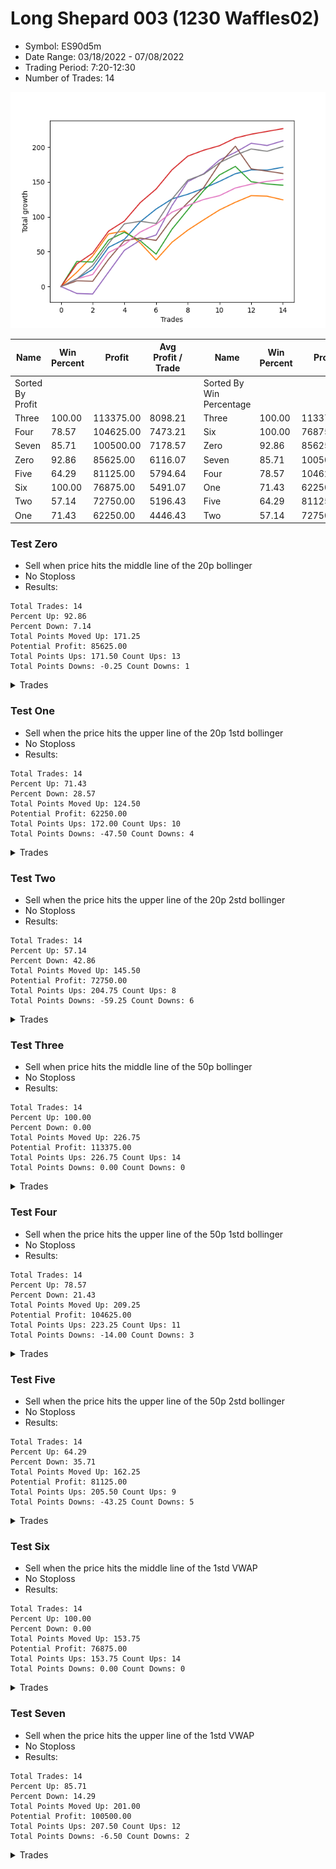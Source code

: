 # Long Shepard 003 (1230 Waffles02) 
- Symbol: ES90d5m
- Date Range: 03/18/2022 - 07/08/2022
- Trading Period: 7:20-12:30
- Number of Trades: 14

![Plot](LongShepard003(1230Waffles02)ES90d5m.png)

| Name | Win Percent | Profit | Avg Profit / Trade |     | Name | Win Percent | Profit | Avg Profit / Trade |
| ---- | ----------- | ------ | ------------------ | --- | ---- | ----------- | ------ | ------------------ |
| Sorted By <br> Profit | | | | | Sorted By <br> Win Percentage ||||
| Three | 100.00 | 113375.00 | 8098.21 |     | Three | 100.00 | 113375.00 | 8098.21 |
| Four | 78.57 | 104625.00 | 7473.21 |     | Six | 100.00 | 76875.00 | 5491.07 |
| Seven | 85.71 | 100500.00 | 7178.57 |     | Zero | 92.86 | 85625.00 | 6116.07 |
| Zero | 92.86 | 85625.00 | 6116.07 |     | Seven | 85.71 | 100500.00 | 7178.57 |
| Five | 64.29 | 81125.00 | 5794.64 |     | Four | 78.57 | 104625.00 | 7473.21 |
| Six | 100.00 | 76875.00 | 5491.07 |     | One | 71.43 | 62250.00 | 4446.43 |
| Two | 57.14 | 72750.00 | 5196.43 |     | Five | 64.29 | 81125.00 | 5794.64 |
| One | 71.43 | 62250.00 | 4446.43 |     | Two | 57.14 | 72750.00 | 5196.43 |

### Test Zero
* Sell when price hits the middle line of the 20p bollinger
* No Stoploss
* Results:
```
Total Trades: 14
Percent Up: 92.86
Percent Down: 7.14
Total Points Moved Up: 171.25
Potential Profit: 85625.00
Total Points Ups: 171.50 Count Ups: 13
Total Points Downs: -0.25 Count Downs: 1
```

<details><summary>Trades</summary>

<code>In: 2022-05-02 07:20:00		Out: 2022-05-02 07:25:10		Total Position Time: 05:10		Total Move Up: 11.00		Total to Date: 11.00</code> <br />
<code>In: 2022-05-03 11:45:00		Out: 2022-05-03 11:56:50		Total Position Time: 11:50		Total Move Up: 13.75		Total to Date: 24.75</code> <br />
<code>In: 2022-05-04 11:40:00		Out: 2022-05-04 11:45:10		Total Position Time: 05:10		Total Move Up: 31.50		Total to Date: 56.25</code> <br />
<code>In: 2022-05-06 11:50:00		Out: 2022-05-06 11:55:10		Total Position Time: 05:10		Total Move Up: 11.50		Total to Date: 67.75</code> <br />
<code>In: 2022-05-12 09:20:00		Out: 2022-05-12 09:33:10		Total Position Time: 13:10		Total Move Up: 25.25		Total to Date: 93.00</code> <br />
<code>In: 2022-05-12 09:25:00		Out: 2022-05-12 09:33:10		Total Position Time: 08:10		Total Move Up: 18.25		Total to Date: 111.25</code> <br />
<code>In: 2022-05-13 11:30:00		Out: 2022-05-13 11:51:50		Total Position Time: 21:50		Total Move Up: 14.50		Total to Date: 125.75</code> <br />
<code>In: 2022-05-13 11:35:00		Out: 2022-05-13 11:51:50		Total Position Time: 16:50		Total Move Up: 6.75		Total to Date: 132.50</code> <br />
<code>In: 2022-05-17 11:40:00		Out: 2022-05-17 11:45:10		Total Position Time: 05:10		Total Move Up: 8.50		Total to Date: 141.00</code> <br />
<code>In: 2022-05-19 10:20:00		Out: 2022-05-19 10:44:05		Total Position Time: 24:05		Total Move Up: 10.00		Total to Date: 151.00</code> <br />
<code>In: 2022-05-19 10:55:00		Out: 2022-05-19 11:00:10		Total Position Time: 05:10		Total Move Up: 11.00		Total to Date: 162.00</code> <br />
<code>In: 2022-06-08 07:20:00		Out: 2022-06-08 07:25:10		Total Position Time: 05:10		Total Move Up: 5.50		Total to Date: 167.50</code> <br />
<code>In: 2022-06-27 10:10:00		Out: 2022-06-27 11:19:05		Total Position Time: 69:05		Total Move Up: -0.25		Total to Date: 167.25</code> <br />
<code>In: 2022-06-29 08:35:00		Out: 2022-06-29 08:40:25		Total Position Time: 05:25		Total Move Up: 4.00		Total to Date: 171.25</code> <br />


</details>

### Test One
* Sell when the price hits the upper line of the 20p 1std bollinger
* No Stoploss
* Results:
```
Total Trades: 14
Percent Up: 71.43
Percent Down: 28.57
Total Points Moved Up: 124.50
Potential Profit: 62250.00
Total Points Ups: 172.00 Count Ups: 10
Total Points Downs: -47.50 Count Downs: 4
```

<details><summary>Trades</summary>

<code>In: 2022-05-02 07:20:00		Out: 2022-05-02 07:26:05		Total Position Time: 06:05		Total Move Up: 20.50		Total to Date: 20.50</code> <br />
<code>In: 2022-05-03 11:45:00		Out: 2022-05-03 12:07:55		Total Position Time: 22:55		Total Move Up: 23.50		Total to Date: 44.00</code> <br />
<code>In: 2022-05-04 11:40:00		Out: 2022-05-04 11:45:10		Total Position Time: 05:10		Total Move Up: 31.50		Total to Date: 75.50</code> <br />
<code>In: 2022-05-06 11:50:00		Out: 2022-05-06 12:31:45		Total Position Time: 41:45		Total Move Up: 4.25		Total to Date: 79.75</code> <br />
<code>In: 2022-05-12 09:20:00		Out: 2022-05-12 12:18:20		Total Position Time: 178:20		Total Move Up: -17.25		Total to Date: 62.50</code> <br />
<code>In: 2022-05-12 09:25:00		Out: 2022-05-12 12:18:20		Total Position Time: 173:20		Total Move Up: -24.25		Total to Date: 38.25</code> <br />
<code>In: 2022-05-13 11:30:00		Out: 2022-05-13 12:00:35		Total Position Time: 30:35		Total Move Up: 25.25		Total to Date: 63.50</code> <br />
<code>In: 2022-05-13 11:35:00		Out: 2022-05-13 12:00:35		Total Position Time: 25:35		Total Move Up: 17.50		Total to Date: 81.00</code> <br />
<code>In: 2022-05-17 11:40:00		Out: 2022-05-17 11:47:50		Total Position Time: 07:50		Total Move Up: 14.75		Total to Date: 95.75</code> <br />
<code>In: 2022-05-19 10:20:00		Out: 2022-05-19 10:55:15		Total Position Time: 35:15		Total Move Up: 14.25		Total to Date: 110.00</code> <br />
<code>In: 2022-05-19 10:55:00		Out: 2022-05-19 11:00:10		Total Position Time: 05:10		Total Move Up: 11.00		Total to Date: 121.00</code> <br />
<code>In: 2022-06-08 07:20:00		Out: 2022-06-08 08:17:10		Total Position Time: 57:10		Total Move Up: 9.50		Total to Date: 130.50</code> <br />
<code>In: 2022-06-27 10:10:00		Out: 2022-06-27 12:15:20		Total Position Time: 125:20		Total Move Up: -0.75		Total to Date: 129.75</code> <br />
<code>In: 2022-06-29 08:35:00		Out: 2022-06-29 10:39:35		Total Position Time: 124:35		Total Move Up: -5.25		Total to Date: 124.50</code> <br />


</details>

### Test Two
* Sell when the price hits the upper line of the 20p 2std bollinger
* No Stoploss
* Results:
```
Total Trades: 14
Percent Up: 57.14
Percent Down: 42.86
Total Points Moved Up: 145.50
Potential Profit: 72750.00
Total Points Ups: 204.75 Count Ups: 8
Total Points Downs: -59.25 Count Downs: 6
```

<details><summary>Trades</summary>

<code>In: 2022-05-02 07:20:00		Out: 2022-05-02 07:31:15		Total Position Time: 11:15		Total Move Up: 36.00		Total to Date: 36.00</code> <br />
<code>In: 2022-05-03 11:45:00		Out: 2022-05-03 12:50:00		Total Position Time: 65:00		Total Move Up: -0.75		Total to Date: 35.25</code> <br />
<code>In: 2022-05-04 11:40:00		Out: 2022-05-04 11:45:10		Total Position Time: 05:10		Total Move Up: 31.50		Total to Date: 66.75</code> <br />
<code>In: 2022-05-06 11:50:00		Out: 2022-05-06 12:37:05		Total Position Time: 47:05		Total Move Up: 11.25		Total to Date: 78.00</code> <br />
<code>In: 2022-05-12 09:20:00		Out: 2022-05-12 12:19:20		Total Position Time: 179:20		Total Move Up: -12.25		Total to Date: 65.75</code> <br />
<code>In: 2022-05-12 09:25:00		Out: 2022-05-12 12:19:20		Total Position Time: 174:20		Total Move Up: -19.25		Total to Date: 46.50</code> <br />
<code>In: 2022-05-13 11:30:00		Out: 2022-05-13 12:14:45		Total Position Time: 44:45		Total Move Up: 35.75		Total to Date: 82.25</code> <br />
<code>In: 2022-05-13 11:35:00		Out: 2022-05-13 12:14:45		Total Position Time: 39:45		Total Move Up: 28.00		Total to Date: 110.25</code> <br />
<code>In: 2022-05-17 11:40:00		Out: 2022-05-17 12:06:55		Total Position Time: 26:55		Total Move Up: 27.50		Total to Date: 137.75</code> <br />
<code>In: 2022-05-19 10:20:00		Out: 2022-05-19 10:56:55		Total Position Time: 36:55		Total Move Up: 22.50		Total to Date: 160.25</code> <br />
<code>In: 2022-05-19 10:55:00		Out: 2022-05-19 11:37:45		Total Position Time: 42:45		Total Move Up: 12.25		Total to Date: 172.50</code> <br />
<code>In: 2022-06-08 07:20:00		Out: 2022-06-08 12:22:55		Total Position Time: 302:55		Total Move Up: -22.00		Total to Date: 150.50</code> <br />
<code>In: 2022-06-27 10:10:00		Out: 2022-06-27 12:50:00		Total Position Time: 160:00		Total Move Up: -3.25		Total to Date: 147.25</code> <br />
<code>In: 2022-06-29 08:35:00		Out: 2022-06-29 10:43:40		Total Position Time: 128:40		Total Move Up: -1.75		Total to Date: 145.50</code> <br />


</details>

### Test Three
* Sell when price hits the middle line of the 50p bollinger
* No Stoploss
* Results:
```
Total Trades: 14
Percent Up: 100.00
Percent Down: 0.00
Total Points Moved Up: 226.75
Potential Profit: 113375.00
Total Points Ups: 226.75 Count Ups: 14
Total Points Downs: 0.00 Count Downs: 0
```

<details><summary>Trades</summary>

<code>In: 2022-05-02 07:20:00		Out: 2022-05-02 07:30:40		Total Position Time: 10:40		Total Move Up: 32.50		Total to Date: 32.50</code> <br />
<code>In: 2022-05-03 11:45:00		Out: 2022-05-03 11:59:05		Total Position Time: 14:05		Total Move Up: 15.50		Total to Date: 48.00</code> <br />
<code>In: 2022-05-04 11:40:00		Out: 2022-05-04 11:45:10		Total Position Time: 05:10		Total Move Up: 31.50		Total to Date: 79.50</code> <br />
<code>In: 2022-05-06 11:50:00		Out: 2022-05-06 12:37:20		Total Position Time: 47:20		Total Move Up: 14.50		Total to Date: 94.00</code> <br />
<code>In: 2022-05-12 09:20:00		Out: 2022-05-12 09:35:15		Total Position Time: 15:15		Total Move Up: 26.50		Total to Date: 120.50</code> <br />
<code>In: 2022-05-12 09:25:00		Out: 2022-05-12 09:35:15		Total Position Time: 10:15		Total Move Up: 19.50		Total to Date: 140.00</code> <br />
<code>In: 2022-05-13 11:30:00		Out: 2022-05-13 12:01:10		Total Position Time: 31:10		Total Move Up: 27.50		Total to Date: 167.50</code> <br />
<code>In: 2022-05-13 11:35:00		Out: 2022-05-13 12:01:10		Total Position Time: 26:10		Total Move Up: 19.75		Total to Date: 187.25</code> <br />
<code>In: 2022-05-17 11:40:00		Out: 2022-05-17 11:45:10		Total Position Time: 05:10		Total Move Up: 8.50		Total to Date: 195.75</code> <br />
<code>In: 2022-05-19 10:20:00		Out: 2022-05-19 10:31:15		Total Position Time: 11:15		Total Move Up: 6.50		Total to Date: 202.25</code> <br />
<code>In: 2022-05-19 10:55:00		Out: 2022-05-19 11:00:10		Total Position Time: 05:10		Total Move Up: 11.00		Total to Date: 213.25</code> <br />
<code>In: 2022-06-08 07:20:00		Out: 2022-06-08 07:25:10		Total Position Time: 05:10		Total Move Up: 5.50		Total to Date: 218.75</code> <br />
<code>In: 2022-06-27 10:10:00		Out: 2022-06-27 10:15:10		Total Position Time: 05:10		Total Move Up: 4.00		Total to Date: 222.75</code> <br />
<code>In: 2022-06-29 08:35:00		Out: 2022-06-29 08:40:25		Total Position Time: 05:25		Total Move Up: 4.00		Total to Date: 226.75</code> <br />


</details>

### Test Four
* Sell when the price hits the upper line of the 50p 1std bollinger
* No Stoploss
* Results:
```
Total Trades: 14
Percent Up: 78.57
Percent Down: 21.43
Total Points Moved Up: 209.25
Potential Profit: 104625.00
Total Points Ups: 223.25 Count Ups: 11
Total Points Downs: -14.00 Count Downs: 3
```

<details><summary>Trades</summary>

<code>In: 2022-05-02 07:20:00		Out: 2022-05-02 12:20:25		Total Position Time: 300:25		Total Move Up: -10.00		Total to Date: -10.00</code> <br />
<code>In: 2022-05-03 11:45:00		Out: 2022-05-03 12:50:00		Total Position Time: 65:00		Total Move Up: -0.75		Total to Date: -10.75</code> <br />
<code>In: 2022-05-04 11:40:00		Out: 2022-05-04 11:45:10		Total Position Time: 05:10		Total Move Up: 31.50		Total to Date: 20.75</code> <br />
<code>In: 2022-05-06 11:50:00		Out: 2022-05-06 12:48:15		Total Position Time: 58:15		Total Move Up: 31.25		Total to Date: 52.00</code> <br />
<code>In: 2022-05-12 09:20:00		Out: 2022-05-12 12:43:05		Total Position Time: 203:05		Total Move Up: 14.50		Total to Date: 66.50</code> <br />
<code>In: 2022-05-12 09:25:00		Out: 2022-05-12 12:43:05		Total Position Time: 198:05		Total Move Up: 7.50		Total to Date: 74.00</code> <br />
<code>In: 2022-05-13 11:30:00		Out: 2022-05-13 12:29:40		Total Position Time: 59:40		Total Move Up: 42.25		Total to Date: 116.25</code> <br />
<code>In: 2022-05-13 11:35:00		Out: 2022-05-13 12:29:40		Total Position Time: 54:40		Total Move Up: 34.50		Total to Date: 150.75</code> <br />
<code>In: 2022-05-17 11:40:00		Out: 2022-05-17 11:47:10		Total Position Time: 07:10		Total Move Up: 11.25		Total to Date: 162.00</code> <br />
<code>In: 2022-05-19 10:20:00		Out: 2022-05-19 10:56:10		Total Position Time: 36:10		Total Move Up: 19.75		Total to Date: 181.75</code> <br />
<code>In: 2022-05-19 10:55:00		Out: 2022-05-19 11:00:10		Total Position Time: 05:10		Total Move Up: 11.00		Total to Date: 192.75</code> <br />
<code>In: 2022-06-08 07:20:00		Out: 2022-06-08 08:17:55		Total Position Time: 57:55		Total Move Up: 13.00		Total to Date: 205.75</code> <br />
<code>In: 2022-06-27 10:10:00		Out: 2022-06-27 12:50:00		Total Position Time: 160:00		Total Move Up: -3.25		Total to Date: 202.50</code> <br />
<code>In: 2022-06-29 08:35:00		Out: 2022-06-29 11:01:35		Total Position Time: 146:35		Total Move Up: 6.75		Total to Date: 209.25</code> <br />


</details>

### Test Five
* Sell when the price hits the upper line of the 50p 2std bollinger
* No Stoploss
* Results:
```
Total Trades: 14
Percent Up: 64.29
Percent Down: 35.71
Total Points Moved Up: 162.25
Potential Profit: 81125.00
Total Points Ups: 205.50 Count Ups: 9
Total Points Downs: -43.25 Count Downs: 5
```

<details><summary>Trades</summary>

<code>In: 2022-05-02 07:20:00		Out: 2022-05-02 12:30:30		Total Position Time: 310:30		Total Move Up: 8.25		Total to Date: 8.25</code> <br />
<code>In: 2022-05-03 11:45:00		Out: 2022-05-03 12:50:00		Total Position Time: 65:00		Total Move Up: -0.75		Total to Date: 7.50</code> <br />
<code>In: 2022-05-04 11:40:00		Out: 2022-05-04 11:45:10		Total Position Time: 05:10		Total Move Up: 31.50		Total to Date: 39.00</code> <br />
<code>In: 2022-05-06 11:50:00		Out: 2022-05-06 12:50:00		Total Position Time: 60:00		Total Move Up: 26.75		Total to Date: 65.75</code> <br />
<code>In: 2022-05-12 09:20:00		Out: 2022-05-12 12:50:00		Total Position Time: 210:00		Total Move Up: 3.75		Total to Date: 69.50</code> <br />
<code>In: 2022-05-12 09:25:00		Out: 2022-05-12 12:50:00		Total Position Time: 205:00		Total Move Up: -3.25		Total to Date: 66.25</code> <br />
<code>In: 2022-05-13 11:30:00		Out: 2022-05-13 12:50:00		Total Position Time: 80:00		Total Move Up: 31.00		Total to Date: 97.25</code> <br />
<code>In: 2022-05-13 11:35:00		Out: 2022-05-13 12:50:00		Total Position Time: 75:00		Total Move Up: 23.25		Total to Date: 120.50</code> <br />
<code>In: 2022-05-17 11:40:00		Out: 2022-05-17 11:49:50		Total Position Time: 09:50		Total Move Up: 21.50		Total to Date: 142.00</code> <br />
<code>In: 2022-05-19 10:20:00		Out: 2022-05-19 11:50:40		Total Position Time: 90:40		Total Move Up: 34.50		Total to Date: 176.50</code> <br />
<code>In: 2022-05-19 10:55:00		Out: 2022-05-19 11:50:40		Total Position Time: 55:40		Total Move Up: 25.00		Total to Date: 201.50</code> <br />
<code>In: 2022-06-08 07:20:00		Out: 2022-06-08 12:50:00		Total Position Time: 330:00		Total Move Up: -32.50		Total to Date: 169.00</code> <br />
<code>In: 2022-06-27 10:10:00		Out: 2022-06-27 12:50:00		Total Position Time: 160:00		Total Move Up: -3.25		Total to Date: 165.75</code> <br />
<code>In: 2022-06-29 08:35:00		Out: 2022-06-29 12:50:00		Total Position Time: 255:00		Total Move Up: -3.50		Total to Date: 162.25</code> <br />


</details>

### Test Six
* Sell when the price hits the middle line of the 1std VWAP
* No Stoploss
* Results:
```
Total Trades: 14
Percent Up: 100.00
Percent Down: 0.00
Total Points Moved Up: 153.75
Potential Profit: 76875.00
Total Points Ups: 153.75 Count Ups: 14
Total Points Downs: 0.00 Count Downs: 0
```

<details><summary>Trades</summary>

<code>In: 2022-05-02 07:20:00		Out: 2022-05-02 07:25:10		Total Position Time: 05:10		Total Move Up: 11.00		Total to Date: 11.00</code> <br />
<code>In: 2022-05-03 11:45:00		Out: 2022-05-03 11:50:50		Total Position Time: 05:50		Total Move Up: 6.25		Total to Date: 17.25</code> <br />
<code>In: 2022-05-04 11:40:00		Out: 2022-05-04 11:45:10		Total Position Time: 05:10		Total Move Up: 31.50		Total to Date: 48.75</code> <br />
<code>In: 2022-05-06 11:50:00		Out: 2022-05-06 11:55:10		Total Position Time: 05:10		Total Move Up: 11.50		Total to Date: 60.25</code> <br />
<code>In: 2022-05-12 09:20:00		Out: 2022-05-12 09:31:15		Total Position Time: 11:15		Total Move Up: 18.00		Total to Date: 78.25</code> <br />
<code>In: 2022-05-12 09:25:00		Out: 2022-05-12 09:31:15		Total Position Time: 06:15		Total Move Up: 11.00		Total to Date: 89.25</code> <br />
<code>In: 2022-05-13 11:30:00		Out: 2022-05-13 11:52:25		Total Position Time: 22:25		Total Move Up: 17.50		Total to Date: 106.75</code> <br />
<code>In: 2022-05-13 11:35:00		Out: 2022-05-13 11:52:25		Total Position Time: 17:25		Total Move Up: 9.75		Total to Date: 116.50</code> <br />
<code>In: 2022-05-17 11:40:00		Out: 2022-05-17 11:45:10		Total Position Time: 05:10		Total Move Up: 8.50		Total to Date: 125.00</code> <br />
<code>In: 2022-05-19 10:20:00		Out: 2022-05-19 10:25:40		Total Position Time: 05:40		Total Move Up: 5.50		Total to Date: 130.50</code> <br />
<code>In: 2022-05-19 10:55:00		Out: 2022-05-19 11:00:10		Total Position Time: 05:10		Total Move Up: 11.00		Total to Date: 141.50</code> <br />
<code>In: 2022-06-08 07:20:00		Out: 2022-06-08 07:25:10		Total Position Time: 05:10		Total Move Up: 5.50		Total to Date: 147.00</code> <br />
<code>In: 2022-06-27 10:10:00		Out: 2022-06-27 10:15:10		Total Position Time: 05:10		Total Move Up: 4.00		Total to Date: 151.00</code> <br />
<code>In: 2022-06-29 08:35:00		Out: 2022-06-29 08:40:10		Total Position Time: 05:10		Total Move Up: 2.75		Total to Date: 153.75</code> <br />


</details>

### Test Seven
* Sell when the price hits the upper line of the 1std VWAP
* No Stoploss
* Results:
```
Total Trades: 14
Percent Up: 85.71
Percent Down: 14.29
Total Points Moved Up: 201.00
Potential Profit: 100500.00
Total Points Ups: 207.50 Count Ups: 12
Total Points Downs: -6.50 Count Downs: 2
```

<details><summary>Trades</summary>

<code>In: 2022-05-02 07:20:00		Out: 2022-05-02 07:25:10		Total Position Time: 05:10		Total Move Up: 11.00		Total to Date: 11.00</code> <br />
<code>In: 2022-05-03 11:45:00		Out: 2022-05-03 11:59:45		Total Position Time: 14:45		Total Move Up: 19.25		Total to Date: 30.25</code> <br />
<code>In: 2022-05-04 11:40:00		Out: 2022-05-04 11:45:10		Total Position Time: 05:10		Total Move Up: 31.50		Total to Date: 61.75</code> <br />
<code>In: 2022-05-06 11:50:00		Out: 2022-05-06 12:40:40		Total Position Time: 50:40		Total Move Up: 28.25		Total to Date: 90.00</code> <br />
<code>In: 2022-05-12 09:20:00		Out: 2022-05-12 12:50:00		Total Position Time: 210:00		Total Move Up: 3.75		Total to Date: 93.75</code> <br />
<code>In: 2022-05-12 09:25:00		Out: 2022-05-12 12:50:00		Total Position Time: 205:00		Total Move Up: -3.25		Total to Date: 90.50</code> <br />
<code>In: 2022-05-13 11:30:00		Out: 2022-05-13 12:14:40		Total Position Time: 44:40		Total Move Up: 35.00		Total to Date: 125.50</code> <br />
<code>In: 2022-05-13 11:35:00		Out: 2022-05-13 12:14:40		Total Position Time: 39:40		Total Move Up: 27.25		Total to Date: 152.75</code> <br />
<code>In: 2022-05-17 11:40:00		Out: 2022-05-17 11:45:10		Total Position Time: 05:10		Total Move Up: 8.50		Total to Date: 161.25</code> <br />
<code>In: 2022-05-19 10:20:00		Out: 2022-05-19 10:55:45		Total Position Time: 35:45		Total Move Up: 16.50		Total to Date: 177.75</code> <br />
<code>In: 2022-05-19 10:55:00		Out: 2022-05-19 11:00:10		Total Position Time: 05:10		Total Move Up: 11.00		Total to Date: 188.75</code> <br />
<code>In: 2022-06-08 07:20:00		Out: 2022-06-08 07:34:20		Total Position Time: 14:20		Total Move Up: 8.75		Total to Date: 197.50</code> <br />
<code>In: 2022-06-27 10:10:00		Out: 2022-06-27 12:50:00		Total Position Time: 160:00		Total Move Up: -3.25		Total to Date: 194.25</code> <br />
<code>In: 2022-06-29 08:35:00		Out: 2022-06-29 11:01:35		Total Position Time: 146:35		Total Move Up: 6.75		Total to Date: 201.00</code> <br />


</details>